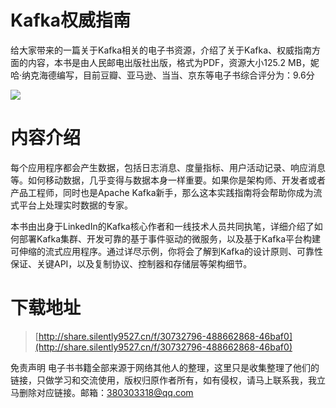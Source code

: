 
# Kafka权威指南
给大家带来的一篇关于Kafka相关的电子书资源，介绍了关于Kafka、权威指南方面的内容，本书是由人民邮电出版社出版，格式为PDF，资源大小125.2 MB，妮哈·纳克海德编写，目前豆瓣、亚马逊、当当、京东等电子书综合评分为：9.6分

![](https://tva1.sinaimg.cn/large/008i3skNgy1gu50bmg4e1j60im0ceq3202.jpg)


# 内容介绍
每个应用程序都会产生数据，包括日志消息、度量指标、用户活动记录、响应消息等。如何移动数据，几乎变得与数据本身一样重要。如果你是架构师、开发者或者产品工程师，同时也是Apache Kafka新手，那么这本实践指南将会帮助你成为流式平台上处理实时数据的专家。

本书由出身于LinkedIn的Kafka核心作者和一线技术人员共同执笔，详细介绍了如何部署Kafka集群、开发可靠的基于事件驱动的微服务，以及基于Kafka平台构建可伸缩的流式应用程序。通过详尽示例，你将会了解到Kafka的设计原则、可靠性保证、关键API，以及复制协议、控制器和存储层等架构细节。


# 下载地址
> [http://share.silently9527.cn/f/30732796-488662868-46baf0](http://share.silently9527.cn/f/30732796-488662868-46baf0)

免责声明
电子书书籍全部来源于网络其他人的整理，这里只是收集整理了他们的链接，只做学习和交流使用，版权归原作者所有，如有侵权，请马上联系我，我立马删除对应链接。邮箱：380303318@qq.com


